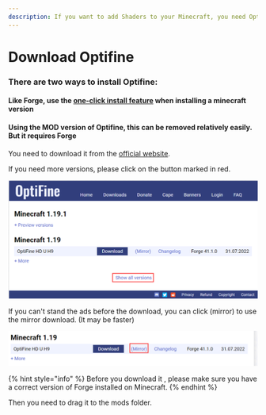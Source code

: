 ```yaml
---
description: If you want to add Shaders to your Minecraft, you need Optifine
---
```


# Download Optifine

### There are two ways to install Optifine:

#### Like Forge, use the [one-click install feature](download-forge-fabric-liteloader.md) when installing a minecraft version

#### Using the MOD version of Optifine, this can be removed relatively easily. But it requires Forge

You need to download it from the [official website](https://optifine.net/downloads).

If you need more versions, please click on the button marked in red.

![](<../.gitbook/assets/image (3).png>)

If you can't stand the ads before the download, you can click (mirror) to use the mirror download. (It may be faster)

![](../.gitbook/assets/image.png)

{% hint style="info" %}
Before you download it , please make sure you have a correct version of Forge installed on Minecraft.
{% endhint %}

Then you need to drag it to the mods folder.
